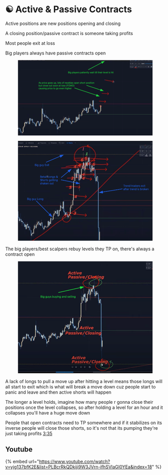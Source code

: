 # ☯ Active & Passive Contracts

Active positions are new positions opening and closing

A closing position/passive contract is someone taking profits

Most people exit at loss

Big players always have passive contracts open

<figure><img src="../../.gitbook/assets/image (1).png" alt=""><figcaption></figcaption></figure>



<figure><img src="../../.gitbook/assets/image (1) (1) (1) (1).png" alt=""><figcaption></figcaption></figure>

The big players/best scalpers rebuy levels they TP on, there's always a contract open

<figure><img src="../../.gitbook/assets/image (4) (1) (1).png" alt=""><figcaption></figcaption></figure>

A lack of longs to pull a move up after hitting a level means those longs will all start to exit which is what will break a move down cuz people start to panic and leave and then active shorts will happen

The longer a level holds, imagine how many people r gonna close their positions once the level collapses, so after holding a level for an hour and it collapses you'll have a huge move down

People that open contracts need to TP somewhere and if it stabilizes on its inverse people will close those shorts, so it's not that its pumping they're just taking profits [3:35](https://www.youtube.com/watch?v=yjg137bfK2E)



## Youtube

{% embed url="https://www.youtube.com/watch?v=yjg137bfK2E&list=PLBcrRkQDkiji9W3JVrn-ifhSVlaGI0YEa&index=18" %}

